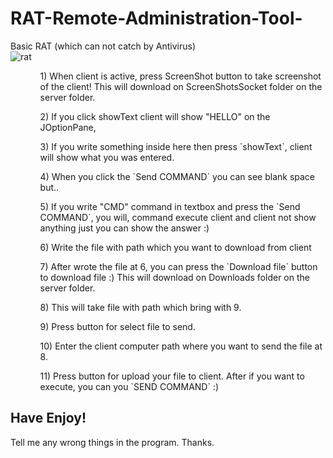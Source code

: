 # RAT-Remote-Administration-Tool-
Basic RAT (which can not catch by Antivirus)</br>
![rat](https://user-images.githubusercontent.com/29360527/61718103-1fbf6200-ad17-11e9-9725-cd95ee1d248f.PNG)
<p></p>
<ul>
<ol>1) When client is active, press ScreenShot button to take screenshot of the client! This will download on ScreenShotsSocket folder on the server folder. </ol>
<ol>2) If you click showText client will show "HELLO" on the JOptionPane,</ol>
<ol>3) If you write something inside here then press `showText`, client will show what you was entered.</ol>
<ol>4) When you click the `Send COMMAND` you can see blank space but..</ol>
<ol>5) If you write "CMD" command in textbox and press the `Send COMMAND`, you will, command execute client and client not show anything just you can show the answer :)</ol>
<ol>6) Write the file with path which you want to download from client</ol>
<ol>7) After wrote the file at 6, you can press the `Download file` button to download file :) This will download on Downloads folder on the server folder. </ol>
<ol>8) This will take file with path which bring with 9.</ol>
<ol>9) Press button for select file to send.</ol>
<ol>10) Enter the client computer path where you want to send the file at 8.</ol>
<ol>11) Press button for upload your file to client. After if you want to execute, you can you `SEND COMMAND` :)</ol>
</ul>

<h2>Have Enjoy!</h2>
Tell me any wrong things in the program.
Thanks.
